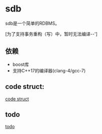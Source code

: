 sdb
===

sdb是一个简单的RDBMS。

[为了支持事务重构（写）中，暂时无法编译--']

依赖
--------
+ boost库 
+ 支持C++17的编译器(clang-4/gcc-7)

code struct:
---------
[code struct](doc/code_struct.md)


todo
-----
[todo](doc/todo.md)
